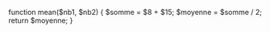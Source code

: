 function mean($nb1, $nb2) {
    $somme = $8 + $15;
    $moyenne = $somme / 2;
    return $moyenne;
}
